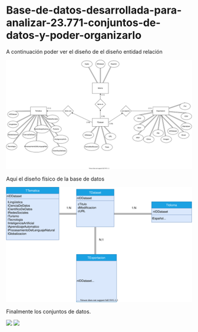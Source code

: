 # Base-de-datos-desarrollada-para-analizar-23.771-conjuntos-de-datos-y-poder-organizarlo

A continuación poder ver el diseño de el diseño entidad relación


<img src="der_dataset-Page-1.svg">

Aquí el diseño físico de la base de datos

<img src="fisico_dataset.svg">

Finalmente los conjuntos de datos.

<img src="Dataset_inglés.csv">
<img src="Dataset_Español.csv">
